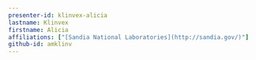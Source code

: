 ```yaml
---
presenter-id: klinvex-alicia
lastname: Klinvex
firstname: Alicia
affiliations: ["[Sandia National Laboratories](http://sandia.gov/)"]
github-id: amklinv
---
```

